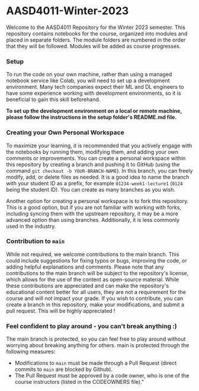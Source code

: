 # AASD4011-Winter-2023
Welcome to the AASD4011 Repository for the Winter 2023 semester. 
This repository contains notebooks for the course, organized into modules and placed in separate folders. The module folders are numbered in the order that they will be followed. Modules will be added as course progresses.

### Setup
To run the code on your own machine, rather than using a managed notebook service like Colab, you will need to set up a development environment. Many tech companies expect their ML and DL engineers to have some experience working with development environments, so it is beneficial to gain this skill beforehand.

**To set up the development environment on a local or remote machine, please follow the instructions in the setup folder's README.md file.**

### Creating your Own Personal Workspace
To maximize your learning, it is recommended that you actively engage with the notebooks by running them, modifying them, and adding your own comments or improvements. You can create a personal workspace within this repository by creating a branch and pushing it to GitHub (using the command `git checkout -b YOUR-BRANCH-NAME`). In this branch, you can freely modify, add, or delete files as needed. It is a good idea to name the branch with your student ID as a prefix, for example `01234-week1-lecture1` (`0124` being the student ID). You can create as many branches as you wish.

Another option for creating a personal workspace is to fork this repository. This is a good option, but if you are not familiar with working with forks, including syncing them with the upstream repository, it may be a more advanced option than using branches. Additionally, it is less commonly used in the industry.

### Contribution to `main`
While not required, we welcome contributions to the main branch. This could include suggestions for fixing typos or bugs, improving the code, or adding helpful explanations and comments. Please note that any contributions to the main branch will be subject to the repository's license, which allows for the use of the content as open-source material. While these contributions are appreciated and can make the repository's educational content better for all users, they are not a requirement for the course and will not impact your grade. If you wish to contribute, you can create a branch in this repository, make your modifications, and submit a pull request. This will be highly appreciated ! 

### Feel confident to play around - you can't break anything :)
 The main branch is protected, so you can feel free to play around without worrying about breaking anything for others. main is protected through the following measures:
* Modifications to `main` must be made through a Pull Request (direct commits to `main` are blocked by Github).
* The Pull Request must be approved by a code owner, who is one of the course instructors (listed in the CODEOWNERS file)."



